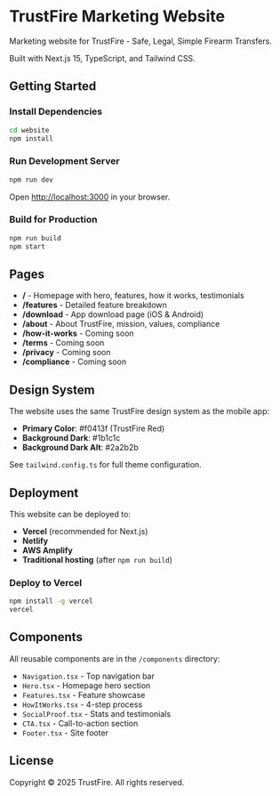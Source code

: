 # TrustFire Marketing Website

Marketing website for TrustFire - Safe, Legal, Simple Firearm Transfers.

Built with Next.js 15, TypeScript, and Tailwind CSS.

## Getting Started

### Install Dependencies

```bash
cd website
npm install
```

### Run Development Server

```bash
npm run dev
```

Open [http://localhost:3000](http://localhost:3000) in your browser.

### Build for Production

```bash
npm run build
npm start
```

## Pages

- **/** - Homepage with hero, features, how it works, testimonials
- **/features** - Detailed feature breakdown
- **/download** - App download page (iOS & Android)
- **/about** - About TrustFire, mission, values, compliance
- **/how-it-works** - Coming soon
- **/terms** - Coming soon
- **/privacy** - Coming soon
- **/compliance** - Coming soon

## Design System

The website uses the same TrustFire design system as the mobile app:

- **Primary Color**: #f0413f (TrustFire Red)
- **Background Dark**: #1b1c1c
- **Background Dark Alt**: #2a2b2b

See `tailwind.config.ts` for full theme configuration.

## Deployment

This website can be deployed to:

- **Vercel** (recommended for Next.js)
- **Netlify**
- **AWS Amplify**
- **Traditional hosting** (after `npm run build`)

### Deploy to Vercel

```bash
npm install -g vercel
vercel
```

## Components

All reusable components are in the `/components` directory:

- `Navigation.tsx` - Top navigation bar
- `Hero.tsx` - Homepage hero section
- `Features.tsx` - Feature showcase
- `HowItWorks.tsx` - 4-step process
- `SocialProof.tsx` - Stats and testimonials
- `CTA.tsx` - Call-to-action section
- `Footer.tsx` - Site footer

## License

Copyright © 2025 TrustFire. All rights reserved.
